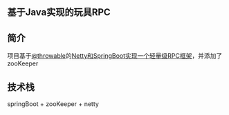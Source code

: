 ## 基于Java实现的玩具RPC
## 简介
项目基于[@throwable](https://github.com/zjcscut)的[Netty和SpringBoot实现一个轻量级RPC框架](https://github.com/zjcscut/netty-tutorials)，并添加了zooKeeper
## 技术栈
springBoot + zooKeeper + netty
